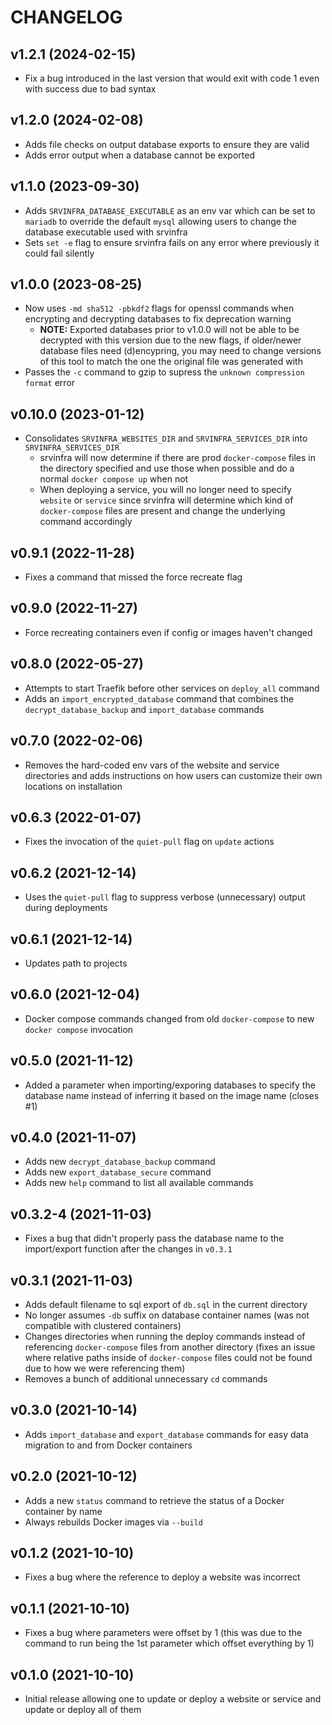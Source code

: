 # CHANGELOG

## v1.2.1 (2024-02-15)

- Fix a bug introduced in the last version that would exit with code 1 even with success due to bad syntax

## v1.2.0 (2024-02-08)

- Adds file checks on output database exports to ensure they are valid
- Adds error output when a database cannot be exported

## v1.1.0 (2023-09-30)

- Adds `SRVINFRA_DATABASE_EXECUTABLE` as an env var which can be set to `mariadb` to override the default `mysql` allowing users to change the database executable used with srvinfra
- Sets `set -e` flag to ensure srvinfra fails on any error where previously it could fail silently

## v1.0.0 (2023-08-25)

- Now uses `-md sha512 -pbkdf2` flags for openssl commands when encrypting and decrypting databases to fix deprecation warning
  - **NOTE:** Exported databases prior to v1.0.0 will not be able to be decrypted with this version due to the new flags, if older/newer database files need (d)encypring, you may need to change versions of this tool to match the one the original file was generated with
- Passes the `-c` command to gzip to supress the `unknown compression format` error

## v0.10.0 (2023-01-12)

- Consolidates `SRVINFRA_WEBSITES_DIR` and `SRVINFRA_SERVICES_DIR` into `SRVINFRA_SERVICES_DIR`
  - srvinfra will now determine if there are prod `docker-compose` files in the directory specified and use those when possible and do a normal `docker compose up` when not
  - When deploying a service, you will no longer need to specify `website` or `service` since srvinfra will determine which kind of `docker-compose` files are present and change the underlying command accordingly

## v0.9.1 (2022-11-28)

- Fixes a command that missed the force recreate flag

## v0.9.0 (2022-11-27)

- Force recreating containers even if config or images haven't changed

## v0.8.0 (2022-05-27)

- Attempts to start Traefik before other services on `deploy_all` command
- Adds an `import_encrypted_database` command that combines the `decrypt_database_backup` and `import_database` commands

## v0.7.0 (2022-02-06)

- Removes the hard-coded env vars of the website and service directories and adds instructions on how users can customize their own locations on installation

## v0.6.3 (2022-01-07)

- Fixes the invocation of the `quiet-pull` flag on `update` actions

## v0.6.2 (2021-12-14)

- Uses the `quiet-pull` flag to suppress verbose (unnecessary) output during deployments

## v0.6.1 (2021-12-14)

- Updates path to projects

## v0.6.0 (2021-12-04)

- Docker compose commands changed from old `docker-compose` to new `docker compose` invocation

## v0.5.0 (2021-11-12)

- Added a parameter when importing/exporing databases to specify the database name instead of inferring it based on the image name (closes #1)

## v0.4.0 (2021-11-07)

- Adds new `decrypt_database_backup` command
- Adds new `export_database_secure` command
- Adds new `help` command to list all available commands

## v0.3.2-4 (2021-11-03)

- Fixes a bug that didn't properly pass the database name to the import/export function after the changes in `v0.3.1`

## v0.3.1 (2021-11-03)

- Adds default filename to sql export of `db.sql` in the current directory
- No longer assumes `-db` suffix on database container names (was not compatible with clustered containers)
- Changes directories when running the deploy commands instead of referencing `docker-compose` files from another directory (fixes an issue where relative paths inside of `docker-compose` files could not be found due to how we were referencing them)
- Removes a bunch of additional unnecessary `cd` commands

## v0.3.0 (2021-10-14)

- Adds `import_database` and `export_database` commands for easy data migration to and from Docker containers

## v0.2.0 (2021-10-12)

- Adds a new `status` command to retrieve the status of a Docker container by name
- Always rebuilds Docker images via `--build`

## v0.1.2 (2021-10-10)

- Fixes a bug where the reference to deploy a website was incorrect

## v0.1.1 (2021-10-10)

- Fixes a bug where parameters were offset by 1 (this was due to the command to run being the 1st parameter which offset everything by 1)

## v0.1.0 (2021-10-10)

- Initial release allowing one to update or deploy a website or service and update or deploy all of them
